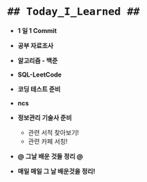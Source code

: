 # `## Today_I_Learned ##`

- **1 일 1 Commit**
- **공부 자료조사**
- **알고리즘 - 백준**
- **SQL-LeetCode**
- **코딩 테스트 준비**
- **ncs**
- **정보관리 기술사 준비**
  - 관련 서적 찾아보기!
  - 관련 카페 서칭!
- **@ 그날 배운 것들 정리 @**

- **매일 매일 그 날 배운것을 정리!**

